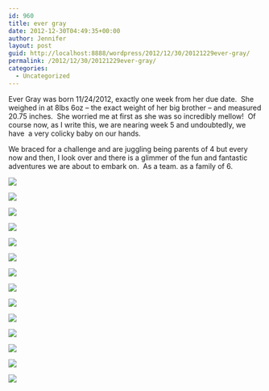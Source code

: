 ```yaml
---
id: 960
title: ever gray
date: 2012-12-30T04:49:35+00:00
author: Jennifer
layout: post
guid: http://localhost:8888/wordpress/2012/12/30/20121229ever-gray/
permalink: /2012/12/30/20121229ever-gray/
categories:
  - Uncategorized
---
```

Ever Gray was born 11/24/2012, exactly one week from her due date. &nbsp;She weighed in at 8lbs 6oz &#8211; the exact weight of her big brother &#8211; and measured 20.75 inches. &nbsp;She worried me at first as she was so incredibly mellow! &nbsp;Of course now, as I write this, we are nearing week 5 and undoubtedly, we have &nbsp;a very colicky baby on our hands.&nbsp;

We braced for a challenge and are juggling being parents of 4 but every now and then, I look over and there is a glimmer of the fun and fantastic adventures we are about to embark on. &nbsp;As a team. as a family of 6.</p> 

<div class="image-gallery-wrapper">
  <p>
    <img src="http://static1.squarespace.com/static/50db6bb3e4b015296cd43789/50dfc1e1e4b015296cdf3a90/50ec1f5de4b050fcaabb284c/1363551217988//img.png" />
  </p>
  
  <p>
    <img src="http://static1.squarespace.com/static/50db6bb3e4b015296cd43789/50dfa5b1e4b0dc6320e0b5ea/50e85736e4b0e6a1b5e08bbd/1363551079296/2013-01-01+15.14.27.jpg.27.jpg?format=original" />
  </p>
  
  <p>
    <img src="http://static1.squarespace.com/static/50db6bb3e4b015296cd43789/50dfa5b1e4b0dc6320e0b5ea/50e2f6ffe4b015296ce6a488/1363551118614/2012-12-28+19.52.11.jpg.11.jpg?format=original" />
  </p>
  
  <p>
    <img src="http://static1.squarespace.com/static/50db6bb3e4b015296cd43789/50dfc1e1e4b015296cdf3a90/50e2f4a5e4b0395512a35b36/1363551145554//img.png" />
  </p>
  
  <p>
    <img src="http://static1.squarespace.com/static/50db6bb3e4b015296cd43789/50dfa5b1e4b0dc6320e0b5ea/50e10537e4b015296ce23e04/1363551131205/2012-11-25+14.28.03.jpg.03.jpg?format=original" />
  </p>
  
  <p>
    <img src="http://static1.squarespace.com/static/50db6bb3e4b015296cd43789/50dfa5b1e4b0dc6320e0b5ea/50e1046ce4b0c2f4976ab87e/1363551156514/2012-11-30+12.25.07.jpg.07.jpg?format=original" />
  </p>
  
  <p>
    <img src="http://static1.squarespace.com/static/50db6bb3e4b015296cd43789/50dfc1e1e4b015296cdf3a90/50e104f9e4b00220dc7df2ac/1363551182269//img.png" />
  </p>
  
  <p>
    <img src="http://static1.squarespace.com/static/50db6bb3e4b015296cd43789/50dfc1e1e4b015296cdf3a90/50e10515e4b015296ce23da4/1363551156252//img.png" />
  </p>
  
  <p>
    <img src="http://static1.squarespace.com/static/50db6bb3e4b015296cd43789/50dfc1e1e4b015296cdf3a90/50e10532e4b0c2f4976aba1d/1363551148969//img.png" />
  </p>
  
  <p>
    <img src="http://static1.squarespace.com/static/50db6bb3e4b015296cd43789/50dfc1e1e4b015296cdf3a90/50e10540e4b03955129fc102/1363551172717//img.png" />
  </p>
  
  <p>
    <img src="http://static1.squarespace.com/static/50db6bb3e4b015296cd43789/50dfc1e1e4b015296cdf3a90/50e1054ce4b0a05702b024d1/1363551225715//img.png" />
  </p>
  
  <p>
    <img src="http://static1.squarespace.com/static/50db6bb3e4b015296cd43789/50dfc1e1e4b015296cdf3a90/50e1055fe4b03955129fc143/1363551123242//img.png" />
  </p>
  
  <p>
    <img src="http://static1.squarespace.com/static/50db6bb3e4b015296cd43789/50dfa5b1e4b0dc6320e0b5ea/50e105a8e4b015296ce23f95/1363551193469/2012-11-30+12.26.31.jpg.31.jpg?format=original" />
  </p>
  
  <p>
    <img src="http://static1.squarespace.com/static/50db6bb3e4b015296cd43789/50dfc1e1e4b015296cdf3a90/50dfc1eee4b03955129d3215/1363551111414//img.png" />
  </p>
</div>